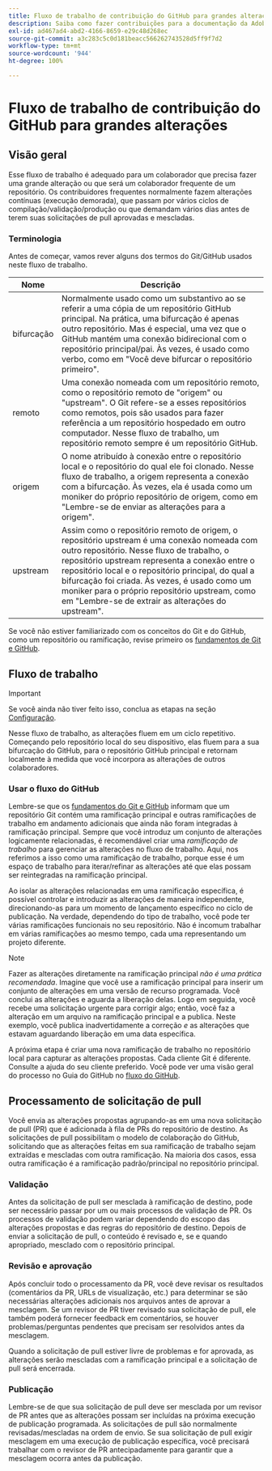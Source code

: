 ```yaml
---
title: Fluxo de trabalho de contribuição do GitHub para grandes alterações
description: Saiba como fazer contribuições para a documentação da Adobe na Experience League.
exl-id: ad467ad4-abd2-4166-8659-e29c48d268ec
source-git-commit: a3c283c5c0d181beacc566262743528d5ff9f7d2
workflow-type: tm+mt
source-wordcount: '944'
ht-degree: 100%

---
```


# Fluxo de trabalho de contribuição do GitHub para grandes alterações

<!--
>[!IMPORTANT]
>All repositories that publish to docs.adobe.com have adopted the [Adobe Open Source Code of Conduct](../../code-of-conduct.md) or the [.NET Foundation Code of Conduct](https://dotnetfoundation.org/code-of-conduct). For more information, see the [Contributing](../../contributing.md) article.
>
> Minor corrections or clarifications to documentation and code examples in public repositories are covered by the [Adobe Documentation Terms of Use](https://www.adobe.com/legal/terms.html). New or significant changes generate a comment in the pull request, asking you to submit an online Contribution License Agreement (CLA) if you are not an employee of Adobe. We need you to complete the online form before we can review or accept your pull request.
--->

## Visão geral

Esse fluxo de trabalho é adequado para um colaborador que precisa fazer uma grande alteração ou que será um colaborador frequente de um repositório. Os contribuidores frequentes normalmente fazem alterações contínuas (execução demorada), que passam por vários ciclos de compilação/validação/produção ou que demandam vários dias antes de terem suas solicitações de pull aprovadas e mescladas.

### Terminologia

Antes de começar, vamos rever alguns dos termos do Git/GitHub usados neste fluxo de trabalho.

| Nome | Descrição |
|-----------|-------------|
| bifurcação | Normalmente usado como um substantivo ao se referir a uma cópia de um repositório GitHub principal. Na prática, uma bifurcação é apenas outro repositório. Mas é especial, uma vez que o GitHub mantém uma conexão bidirecional com o repositório principal/pai. Às vezes, é usado como verbo, como em &quot;Você deve bifurcar o repositório primeiro&quot;. |
| remoto | Uma conexão nomeada com um repositório remoto, como o repositório remoto de &quot;origem&quot; ou &quot;upstream&quot;. O Git refere-se a esses repositórios como remotos, pois são usados para fazer referência a um repositório hospedado em outro computador. Nesse fluxo de trabalho, um repositório remoto sempre é um repositório GitHub. |
| origem | O nome atribuído à conexão entre o repositório local e o repositório do qual ele foi clonado. Nesse fluxo de trabalho, a origem representa a conexão com a bifurcação. Às vezes, ela é usada como um moniker do próprio repositório de origem, como em &quot;Lembre-se de enviar as alterações para a origem&quot;. |
| upstream | Assim como o repositório remoto de origem, o repositório upstream é uma conexão nomeada com outro repositório. Nesse fluxo de trabalho, o repositório upstream representa a conexão entre o repositório local e o repositório principal, do qual a bifurcação foi criada. Às vezes, é usado como um moniker para o próprio repositório upstream, como em &quot;Lembre-se de extrair as alterações do upstream&quot;. |

Se você não estiver familiarizado com os conceitos do Git e do GitHub, como um repositório ou ramificação, revise primeiro os [fundamentos de Git e GitHub](git-fundamentals.md).

## Fluxo de trabalho

>[!IMPORTANT]
>
> Se você ainda não tiver feito isso, conclua as etapas na seção [Configuração](github-signup.md).

Nesse fluxo de trabalho, as alterações fluem em um ciclo repetitivo. Começando pelo repositório local do seu dispositivo, elas fluem para a sua bifurcação do GitHub, para o repositório GitHub principal e retornam localmente à medida que você incorpora as alterações de outros colaboradores.

### Usar o fluxo do GitHub

Lembre-se que os [fundamentos do Git e GitHub](git-fundamentals.md) informam que um repositório Git contém uma ramificação principal e outras ramificações de trabalho em andamento adicionais que ainda não foram integradas à ramificação principal. Sempre que você introduz um conjunto de alterações logicamente relacionadas, é recomendável criar uma *ramificação de trabalho* para gerenciar as alterações no fluxo de trabalho. Aqui, nos referimos a isso como uma ramificação de trabalho, porque esse é um espaço de trabalho para iterar/refinar as alterações até que elas possam ser reintegradas na ramificação principal.

Ao isolar as alterações relacionadas em uma ramificação específica, é possível controlar e introduzir as alterações de maneira independente, direcionando-as para um momento de lançamento específico no ciclo de publicação. Na verdade, dependendo do tipo de trabalho, você pode ter várias ramificações funcionais no seu repositório. Não é incomum trabalhar em várias ramificações ao mesmo tempo, cada uma representando um projeto diferente.

>[!NOTE]
>
>Fazer as alterações diretamente na ramificação principal *não é uma prática recomendada*. Imagine que você use a ramificação principal para inserir um conjunto de alterações em uma versão de recurso programada. Você conclui as alterações e aguarda a liberação delas. Logo em seguida, você recebe uma solicitação urgente para corrigir algo; então, você faz a alteração em um arquivo na ramificação principal e a publica. Neste exemplo, você publica inadvertidamente a correção *e* as alterações que estavam aguardando liberação em uma data específica.

A próxima etapa é criar uma nova ramificação de trabalho no repositório local para capturar as alterações propostas. Cada cliente Git é diferente. Consulte a ajuda do seu cliente preferido. Você pode ver uma visão geral do processo no Guia do GitHub no [fluxo do GitHub](https://guides.github.com/introduction/flow/).

## Processamento de solicitação de pull

Você envia as alterações propostas agrupando-as em uma nova solicitação de pull (PR) que é adicionada à fila de PRs do repositório de destino. As solicitações de pull possibilitam o modelo de colaboração do GitHub, solicitando que as alterações feitas em sua ramificação de trabalho sejam extraídas e mescladas com outra ramificação. Na maioria dos casos, essa outra ramificação é a ramificação padrão/principal no repositório principal.

### Validação

Antes da solicitação de pull ser mesclada à ramificação de destino, pode ser necessário passar por um ou mais processos de validação de PR. Os processos de validação podem variar dependendo do escopo das alterações propostas e das regras do repositório de destino. Depois de enviar a solicitação de pull, o conteúdo é revisado e, se e quando apropriado, mesclado com o repositório principal.

### Revisão e aprovação

Após concluir todo o processamento da PR, você deve revisar os resultados (comentários da PR, URLs de visualização, etc.) para determinar se são necessárias alterações adicionais nos arquivos antes de aprovar a mesclagem. Se um revisor de PR tiver revisado sua solicitação de pull, ele também poderá fornecer feedback em comentários, se houver problemas/perguntas pendentes que precisam ser resolvidos antes da mesclagem.

Quando a solicitação de pull estiver livre de problemas e for aprovada, as alterações serão mescladas com a ramificação principal e a solicitação de pull será encerrada.

### Publicação

Lembre-se de que sua solicitação de pull deve ser mesclada por um revisor de PR antes que as alterações possam ser incluídas na próxima execução de publicação programada. As solicitações de pull são normalmente revisadas/mescladas na ordem de envio. Se sua solicitação de pull exigir mesclagem em uma execução de publicação específica, você precisará trabalhar com o revisor de PR antecipadamente para garantir que a mesclagem ocorra antes da publicação.
